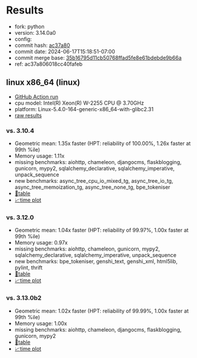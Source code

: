 # Results

- fork: python
- version: 3.14.0a0
- config: 
- commit hash: [ac37a80](https://github.com/python/cpython/commit/ac37a80)
- commit date: 2024-06-17T15:18:51-07:00
- commit merge base: [35b16795d11cb50768ffad5fe8e61bdebde9b66a](https://github.com/python/cpython/commit/35b16795d11cb50768ffad5fe8e61bdebde9b66a)
- ref: ac37a806018cc40fafeb

## linux x86_64 (linux)

- [GitHub Action run](https://github.com/faster-cpython/benchmarking/actions/runs/9564946859)
- cpu model: Intel(R) Xeon(R) W-2255 CPU @ 3.70GHz
- platform: Linux-5.4.0-164-generic-x86_64-with-glibc2.31
- [raw results](bm-20240617-linux-x86_64-python-ac37a806018cc40fafeb-3.14.0a0-ac37a80.json)

### vs. 3.10.4

- Geometric mean: 1.35x faster (HPT: reliability of 100.00%, 1.26x faster at 99th %ile)
- Memory usage: 1.11x
- missing benchmarks: aiohttp, chameleon, djangocms, flaskblogging, gunicorn, mypy2, sqlalchemy_declarative, sqlalchemy_imperative, unpack_sequence
- new benchmarks: async_tree_cpu_io_mixed_tg, async_tree_io_tg, async_tree_memoization_tg, async_tree_none_tg, bpe_tokeniser
- [📄table](bm-20240617-linux-x86_64-python-ac37a806018cc40fafeb-3.14.0a0-ac37a80-vs-3.10.4.md)
- [📈time plot](bm-20240617-linux-x86_64-python-ac37a806018cc40fafeb-3.14.0a0-ac37a80-vs-3.10.4.svg)

### vs. 3.12.0

- Geometric mean: 1.04x faster (HPT: reliability of 99.97%, 1.00x faster at 99th %ile)
- Memory usage: 0.97x
- missing benchmarks: aiohttp, chameleon, gunicorn, mypy2, sqlalchemy_declarative, sqlalchemy_imperative, unpack_sequence
- new benchmarks: bpe_tokeniser, genshi_text, genshi_xml, html5lib, pylint, thrift
- [📄table](bm-20240617-linux-x86_64-python-ac37a806018cc40fafeb-3.14.0a0-ac37a80-vs-3.12.0.md)
- [📈time plot](bm-20240617-linux-x86_64-python-ac37a806018cc40fafeb-3.14.0a0-ac37a80-vs-3.12.0.svg)

### vs. 3.13.0b2

- Geometric mean: 1.02x faster (HPT: reliability of 99.99%, 1.00x faster at 99th %ile)
- Memory usage: 1.00x
- missing benchmarks: aiohttp, chameleon, djangocms, flaskblogging, gunicorn, mypy2
- [📄table](bm-20240617-linux-x86_64-python-ac37a806018cc40fafeb-3.14.0a0-ac37a80-vs-3.13.0b2.md)
- [📈time plot](bm-20240617-linux-x86_64-python-ac37a806018cc40fafeb-3.14.0a0-ac37a80-vs-3.13.0b2.svg)

